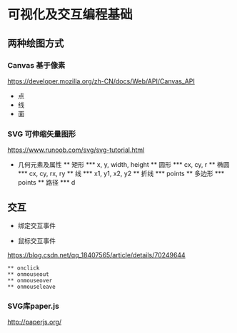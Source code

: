 # 可视化及交互编程基础 
## 两种绘图方式

### Canvas 基于像素

https://developer.mozilla.org/zh-CN/docs/Web/API/Canvas_API
  
* 点
* 线
* 面

### SVG 可伸缩矢量图形

https://www.runoob.com/svg/svg-tutorial.html

* 几何元素及属性
  ** 矩形 <rect>
    *** x, y, width, height
  ** 圆形 <circle>
     *** cx, cy, r
  ** 椭圆 <ellipse>
     *** cx, cy, rx, ry
  ** 线 <line>
     *** x1, y1, x2, y2
  ** 折线 <polyline>
     *** points
  ** 多边形 <polygon>
     *** points
  ** 路径 <path>
     *** d
     
## 交互
  * 绑定交互事件
       
  * 鼠标交互事件

https://blog.csdn.net/qq_18407565/article/details/70249644
  
    ** onclick
    ** onmouseout
    ** onmouseover
    ** onmouseleave
    

### SVG库paper.js

http://paperjs.org/








